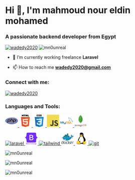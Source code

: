 <h1>Hi 👋, I'm mahmoud nour eldin mohamed</h1>
<h3>A passionate backend developer from Egypt</h3>

<p>
<a href="https://twitter.com/wadedy2020" target="blank">
<img src="https://img.shields.io/twitter/follow/wadedy2020?logo=twitter&style=for-the-badge" alt="wadedy2020" /></a> 
<img src="https://komarev.com/ghpvc/?username=mn0unreal&label=Profile%20views&color=0e75b6&style=flat" alt="mn0unreal" />
</p>

- 🔭 I’m currently working freelance **Laravel**

- 📫 How to reach me **wadedy2020@gmail.com**

<h3>Connect with me:</h3>
<p>
<a href="https://twitter.com/wadedy2020" target="blank">
  <img src="https://raw.githubusercontent.com/rahuldkjain/github-profile-readme-generator/master/src/images/icons/Social/twitter.svg" alt="wadedy2020" height="30" width="40" /></a>
</p>

<h3>Languages and Tools:</h3>
<p>
  
  <a href="https://www.php.net" target="_blank" rel="noreferrer">  
<img src="https://raw.githubusercontent.com/devicons/devicon/master/icons/php/php-original.svg" alt="php" width="40" height="40"/> </a> 

  <a href="https://www.w3.org/html/" target="_blank" rel="noreferrer"> 
<img src="https://raw.githubusercontent.com/devicons/devicon/master/icons/html5/html5-original-wordmark.svg" alt="html5" width="40" height="40"/> </a> 

  <a href="https://www.w3schools.com/css/" target="_blank" rel="noreferrer">
<img src="https://raw.githubusercontent.com/devicons/devicon/master/icons/css3/css3-original-wordmark.svg" alt="css3" width="40" height="40"/> </a>

  <a href="https://developer.mozilla.org/en-US/docs/Web/JavaScript" target="_blank" rel="noreferrer"> 
<img src="https://raw.githubusercontent.com/devicons/devicon/master/icons/javascript/javascript-original.svg" alt="javascript" width="40" height="40"/> </a> 

  <a href="https://www.mysql.com/" target="_blank" rel="noreferrer">
<img src="https://raw.githubusercontent.com/devicons/devicon/master/icons/mysql/mysql-original-wordmark.svg" alt="mysql" width="40" height="40"/> </a>    

  <a href="https://www.mongodb.com/" target="_blank" rel="noreferrer">
<img src="https://raw.githubusercontent.com/devicons/devicon/master/icons/mongodb/mongodb-original-wordmark.svg" alt="mongodb" width="40" height="40"/> </a> 

</p>

  <a href="https://laravel.com/" target="_blank" rel="noreferrer">
<img src="https://avatars.githubusercontent.com/u/958072?s=48&v=4" alt="laravel" width="40" height="40"/> </a> 

  <a href="https://getbootstrap.com" target="_blank" rel="noreferrer">
<img src="https://raw.githubusercontent.com/devicons/devicon/master/icons/bootstrap/bootstrap-plain-wordmark.svg" alt="bootstrap" width="40" height="40"/> </a> 

 <a href="https://tailwindcss.com/" target="_blank" rel="noreferrer">
<img src="https://www.vectorlogo.zone/logos/tailwindcss/tailwindcss-icon.svg" alt="tailwind" width="40" height="40"/> </a> 

  <a href="https://www.docker.com/" target="_blank" rel="noreferrer">
<img src="https://raw.githubusercontent.com/devicons/devicon/master/icons/docker/docker-original-wordmark.svg" alt="docker" width="40" height="40"/> </a> 

  <a href="https://www.linux.org/" target="_blank" rel="noreferrer">
<img src="https://raw.githubusercontent.com/devicons/devicon/master/icons/linux/linux-original.svg" alt="linux" width="40" height="40"/> </a> 

  <a href="https://git-scm.com/" target="_blank" rel="noreferrer">
<img src="https://www.vectorlogo.zone/logos/git-scm/git-scm-icon.svg" alt="git" width="40" height="40"/> </a> 


<p><img src="https://github-readme-stats.vercel.app/api/top-langs?username=mn0unreal&show_icons=true&locale=en&layout=compact" alt="mn0unreal" /></p>

<p><img src="https://github-readme-streak-stats.herokuapp.com/?user=mn0unreal&" alt="mn0unreal" /></p>

<p><img src="https://github-readme-stats.vercel.app/api?username=mn0unreal&show_icons=true&locale=en" alt="mn0unreal" /></p>
